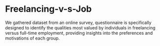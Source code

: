 # Freelancing-v-s-Job
We gathered dataset from an online survey, questionnaire is specifically designed to identify the qualities most valued by individuals in freelancing versus full-time employment, providing insights into the preferences and motivations of each group.
